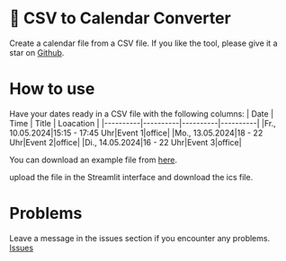 # 📆 CSV to Calendar Converter
Create a calendar file from a CSV file. If you like the tool, please give it a star on [Github](https://github.com/RoostOne/ics-tool/).

# How to use
Have your dates ready in a CSV file with the following columns:
| Date | Time | Title | Loacation |
|----------|----------|----------|----------|
|Fr., 10.05.2024|15:15 - 17:45 Uhr|Event 1|office|
|Mo., 13.05.2024|18 - 22 Uhr|Event 2|office|
|Di., 14.05.2024|16 - 22 Uhr|Event 3|office|

You can download an example file from [here](https://raw.githubusercontent.com/RoostOne/ics-tool/main/calendar.csv). 

upload the file in the Streamlit interface and download the ics file.  

# Problems 
Leave a message in the issues section if you encounter any problems. 
[Issues](https://github.com/RoostOne/ics-tool/issues)